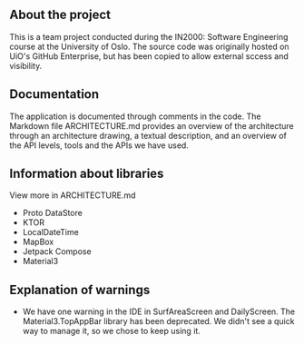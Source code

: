 ## About the project
This is a team project conducted during the IN2000: Software Engineering course at the University of Oslo. The source code was originally hosted on UiO's GitHub Enterprise, but has been copied to allow external sccess and visibility.

## Documentation
The application is documented through comments in the code. The Markdown file ARCHITECTURE.md provides an overview of the architecture through an architecture drawing, a textual description, and an overview of the API levels, tools and the APIs we have used.


## Information about libraries
View more in ARCHITECTURE.md

* Proto DataStore
* KTOR
* LocalDateTime
* MapBox
* Jetpack Compose
* Material3

## Explanation of warnings
* We have one warning in the IDE in SurfAreaScreen and DailyScreen. The Material3.TopAppBar library has been deprecated. We didn't see a quick way to manage it, so we chose to keep using it.
